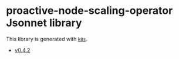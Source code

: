 # proactive-node-scaling-operator Jsonnet library

This library is generated with [`k8s`](https://github.com/jsonnet-libs/k8s).

- [v0.4.2](v0.4.2/README.md)
